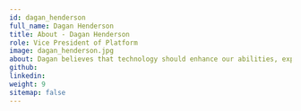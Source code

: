 ```yaml
---
id: dagan_henderson
full_name: Dagan Henderson
title: About - Dagan Henderson
role: Vice President of Platform
image: dagan_henderson.jpg
about: Dagan believes that technology should enhance our abilities, experiences, and reach; solutions should be secure, reliable, and proven; and outcomes should be measured, tracked, and intentional. He has been programming for more than 20 years, has developed commercial software solutions in 10 programming languages, and has been awarded two patents. Dagan is passionate about secure application development and distributed computing.
github:
linkedin:
weight: 9
sitemap: false
---
```

